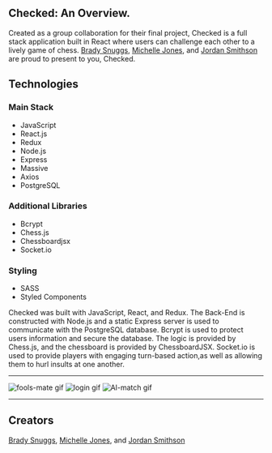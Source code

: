 <section>
  <h1>Checked: An Overview.</h1>
  <p>Created as a group collaboration for their final project, Checked is a full stack application built in React where users can challenge each other to a lively game of chess. <a href="https://www.bradysnuggs.net/index.html" target="_blank" alt="Link to Brady Snuggs' portfolio">Brady Snuggs</a>, <a href="https://michelleeditor2.wixsite.com/portfolio" target="_blank" alt="link to Michelle Jones' portfolio">Michelle Jones</a>, and <a href="https://www.jordanoftroy.com/" target="_blank" alt="Link to Jordan Smithson's portfolio">Jordan Smithson</a> are proud to present to you, Checked. </p>
</section>

<section>
  <h1>Technologies</h1>

  <h3>Main Stack</h3>
    <ul>
      <li>JavaScript</li>
      <li>React.js</li>
      <li>Redux</li>
      <li>Node.js</li>
      <li>Express</li>
      <li>Massive</li>
      <li>Axios</li>
      <li>PostgreSQL</li>
    </ul>

  <h3>Additional Libraries</h3>
    <ul>
      <li>Bcrypt</li>
      <li>Chess.js</li>
      <li>Chessboardjsx</li>
      <li>Socket.io</li>
    </ul>

  <h3>Styling</h3>
    <ul>
      <li>SASS</li>
      <li>Styled Components</li>
    </ul>

  <p>Checked was built with JavaScript, React, and Redux. The Back-End is constructed with Node.js and a static Express server is used to communicate with the PostgreSQL database. Bcrypt is used to protect users information and secure the database. The logic is provided by Chess.js,  and the chessboard is provided by ChessboardJSX. Socket.io is used to provide players with engaging turn-based action,as well as allowing them to hurl insults at one another.  </p>
</section>

<hr/>

<img src="#" alt="fools-mate gif"/>
<img src="#" alt="login gif"/>
<img src="#" alt="AI-match gif"/>

<hr/>

<section>
  <h2>Creators</h2>
  <p> <a href="https://www.bradysnuggs.net/index.html" target="_blank" alt="Link to Brady Snuggs' portfolio">Brady Snuggs</a>, <a href="https://michelleeditor2.wixsite.com/portfolio" target="_blank" alt="link to Michelle Jones' portfolio">Michelle Jones</a>, and <a href="https://www.jordanoftroy.com/" target="_blank" alt="Link to Jordan Smithson's portfolio">Jordan Smithson</a></p>

</section>

